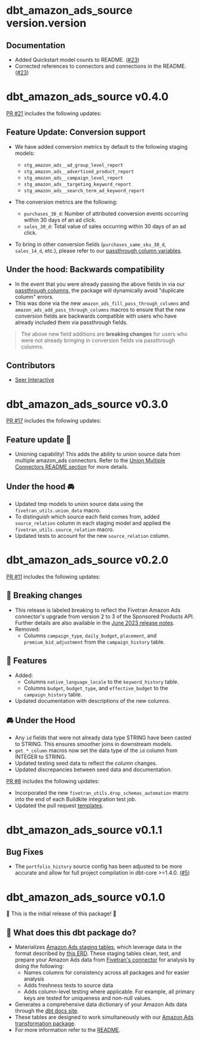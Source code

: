 # dbt_amazon_ads_source version.version

## Documentation
- Added Quickstart model counts to README. ([#23](https://github.com/fivetran/dbt_amazon_ads_source/pull/23))
- Corrected references to connectors and connections in the README. ([#23](https://github.com/fivetran/dbt_amazon_ads_source/pull/23))

# dbt_amazon_ads_source v0.4.0
[PR #21](https://github.com/fivetran/dbt_amazon_ads_source/pull/21) includes the following updates:

## Feature Update: Conversion support
- We have added conversion metrics by default to the following staging models:
  - `stg_amazon_ads__ad_group_level_report`
  - `stg_amazon_ads__advertised_product_report`
  - `stg_amazon_ads__campaign_level_report`
  - `stg_amazon_ads__targeting_keyword_report`
  - `stg_amazon_ads__search_term_ad_keyword_report`

- The conversion metrics are the following:
  - `purchases_30_d`: Number of attributed conversion events occurring within 30 days of an ad click.
  - `sales_30_d`: Total value of sales occurring within 30 days of an ad click.
- To bring in other conversion fields (`purchases_same_sku_30_d`, `sales_14_d`, etc.), please refer to our [passthrough column variables](https://github.com/fivetran/dbt_amazon_ads_source?tab=readme-ov-file#passing-through-additional-metrics).

## Under the hood: Backwards compatibility
- In the event that you were already passing the above fields in via our [passthrough columns](https://github.com/fivetran/dbt_amazon_ads_source?tab=readme-ov-file#passing-through-additional-metrics), the package will dynamically avoid "duplicate column" errors.
- This was done via the new `amazon_ads_fill_pass_through_columns` and `amazon_ads_add_pass_through_columns` macros to ensure that the new conversion fields are backwards compatible with users who have already included them via passthrough fields.

> The above new field additions are **breaking changes** for users who were not already bringing in conversion fields via passthrough columns.

## Contributors
- [Seer Interactive](https://www.seerinteractive.com/?utm_campaign=Fivetran%20%7C%20Models&utm_source=Fivetran&utm_medium=Fivetran%20Documentation)

# dbt_amazon_ads_source v0.3.0
[PR #17](https://github.com/fivetran/dbt_amazon_ads_source/pull/17) includes the following updates:
## Feature update 🎉
- Unioning capability! This adds the ability to union source data from multiple amazon_ads connectors. Refer to the [Union Multiple Connectors README section](https://github.com/fivetran/dbt_amazon_ads_source/blob/main/README.md#union-multiple-connectors) for more details.

## Under the hood 🚘
- Updated tmp models to union source data using the `fivetran_utils.union_data` macro. 
- To distinguish which source each field comes from, added `source_relation` column in each staging model and applied the `fivetran_utils.source_relation` macro.
- Updated tests to account for the new `source_relation` column.

# dbt_amazon_ads_source v0.2.0
[PR #11](https://github.com/fivetran/dbt_amazon_ads_source/pull/11) includes the following updates:
## 🚨 Breaking changes
- This release is labeled breaking to reflect the Fivetran Amazon Ads connector's upgrade from version 2 to 3 of the Sponsored Products API. Further details are also available in the [June 2023 release notes](https://fivetran.com/docs/applications/amazon-ads/changelog#june2023).
- Removed:
  - Columns `campaign_type`, `daily_budget`, `placement`, and `premium_bid_adjustment` from the `campaign_history` table.
 ## 🎉 Features
- Added:
  - Columns `native_language_locale` to the `keyword_history` table.
  - Columns `budget`, `budget_type`, and `effective_budget` to the `campaign_history` table.
- Updated documentation with descriptions of the new columns.
 ## 🚘 Under the Hood
- Any `id` fields that were not already data type STRING have been casted to STRING. This ensures smoother joins in downstream models.
- `get_*_column` macros now set the data type of the `id` column from INTEGER to STRING.
- Updated testing seed data to reflect the column changes.
- Updated discrepancies between seed data and documentation.

[PR #8](https://github.com/fivetran/dbt_amazon_ads_source/pull/8) includes the following updates:
- Incorporated the new `fivetran_utils.drop_schemas_automation` macro into the end of each Buildkite integration test job.
- Updated the pull request [templates](/.github).

# dbt_amazon_ads_source v0.1.1
## Bug Fixes
- The `portfolio_history` source config has been adjusted to be more accurate and allow for full project compilation in dbt-core >=1.4.0. ([#5](https://github.com/fivetran/dbt_amazon_ads_source/pull/5))

# dbt_amazon_ads_source v0.1.0
🎉 This is the initial release of this package! 🎉
## 📣 What does this dbt package do?
- Materializes [Amazon Ads staging tables](https://fivetran.github.io/dbt_amazon_ads_source/#!/overview/amazon_ads_source/models/?g_v=1&g_e=seeds), which leverage data in the format described by [this ERD](https://fivetran.com/docs/applications/amazon-ads#schemainformation). These staging tables clean, test, and prepare your Amazon Ads data from [Fivetran's connector](https://fivetran.com/docs/applications/amazon-ads) for analysis by doing the following:
  - Names columns for consistency across all packages and for easier analysis
  - Adds freshness tests to source data
  - Adds column-level testing where applicable. For example, all primary keys are tested for uniqueness and non-null values.
- Generates a comprehensive data dictionary of your Amazon Ads data through the [dbt docs site](https://fivetran.github.io/dbt_amazon_ads_source/).
- These tables are designed to work simultaneously with our [Amazon Ads transformation package](https://github.com/fivetran/dbt_amazon_ads).
- For more information refer to the [README](/README.md).
